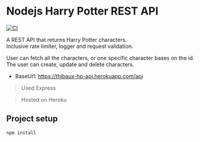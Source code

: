 # Nodejs Harry Potter REST API
[![CI](https://github.com/Thibaux/nodejs_hp_api/actions/workflows/ci.yml/badge.svg)](https://github.com/Thibaux/nodejs_hp_api/actions/workflows/ci.yml)

A REST API that returns Harry Potter characters.\
Inclusive rate limiter, logger and request validation.

User can fetch all the characters, or one specific character bases on the id.
The user can create, update and delete characters.

- BaseUrl: https://thibaux-hp-api.herokuapp.com/api

> Used Express

> Hosted on Heroku

## Project setup
```
npm install
```

